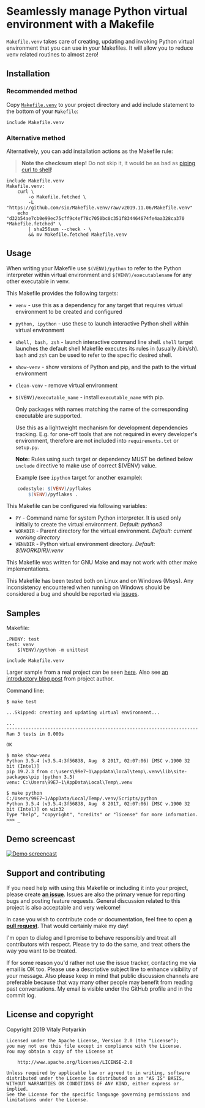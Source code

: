 # Seamlessly manage Python virtual environment with a Makefile

`Makefile.venv` takes care of creating, updating and invoking Python virtual
environment that you can use in your Makefiles. It will allow you to reduce
venv related routines to almost zero!


## Installation

### Recommended method

Copy [`Makefile.venv`](Makefile.venv) to your project directory and add
include statement to the bottom of your `Makefile`:

```make
include Makefile.venv
```

### Alternative method

Alternatively, you can add installation actions as the Makefile rule:

> **Note the checksum step!** Do not skip it, it would be as bad as [piping curl
> to shell](https://0x46.net/thoughts/2019/04/27/piping-curl-to-shell/)!

```make
include Makefile.venv
Makefile.venv:
	curl \
		-o Makefile.fetched \
		-L "https://github.com/sio/Makefile.venv/raw/v2019.11.06/Makefile.venv"
	echo "d32b54ae7cb0e99ec75cff9c4ef78c7050bc0c351f834464674fe4aa328ca370 *Makefile.fetched" \
		| sha256sum --check - \
		&& mv Makefile.fetched Makefile.venv
```


## Usage

When writing your Makefile use `$(VENV)/python` to refer to the Python
interpreter within virtual environment and `$(VENV)/executablename` for any
other executable in venv.

This Makefile provides the following targets:

- `venv` - use this as a dependency for any target that requires virtual
  environment to be created and configured
- `python, ipython` - use these to launch interactive Python shell within
  virtual environment
- `shell, bash, zsh` - launch interactive command line shell. `shell` target
  launches the default shell Makefile executes its rules in (usually /bin/sh).
  `bash` and `zsh` can be used to refer to the specific desired shell.
- `show-venv` - show versions of Python and pip, and the path to the virtual
  environment
- `clean-venv` - remove virtual environment
- `$(VENV)/executable_name` - install `executable_name` with pip.

  Only packages with names matching the name of the corresponding executable
  are supported.

  Use this as a lightweight mechanism for development dependencies tracking.
  E.g. for one-off tools that are not required in every developer's
  environment, therefore are not included into `requirements.txt` or `setup.py`.

  **Note:** Rules using such target or dependency MUST be defined below
  `include` directive to make use of correct $(VENV) value.

  Example (see `ipython` target for another example):

```Makefile
    codestyle: $(VENV)/pyflakes
        $(VENV)/pyflakes .
```

This Makefile can be configured via following variables:

- `PY` - Command name for system Python interpreter. It is used only initially
  to create the virtual environment. *Default: python3*
- `WORKDIR` - Parent directory for the virtual environment. *Default: current
  working directory*
- `VENVDIR` - Python virtual environment directory. *Default: $(WORKDIR)/.venv*

This Makefile was written for GNU Make and may not work with other make
implementations.

This Makefile has been tested both on Linux and on Windows (Msys). Any
inconsistency encountered when running on Windows should be considered a bug
and should be reported via [issues].


## Samples

Makefile:

```make
.PHONY: test
test: venv
	$(VENV)/python -m unittest

include Makefile.venv
```

Larger sample from a real project can be seen
[here](https://github.com/sio/issyours/blob/master/Makefile).
Also see [an introductory blog
post](https://potyarkin.ml/posts/2019/manage-python-virtual-environment-from-your-makefile/)
from project author.

Command line:

```
$ make test

...Skipped: creating and updating virtual environment...

...
----------------------------------------------------------------------
Ran 3 tests in 0.000s

OK
```
```
$ make show-venv
Python 3.5.4 (v3.5.4:3f56838, Aug  8 2017, 02:07:06) [MSC v.1900 32 bit (Intel)]
pip 19.2.3 from c:\users\99e7~1\appdata\local\temp\.venv\lib\site-packages\pip (python 3.5)
venv: C:\Users\99E7~1\AppData\Local\Temp\.venv
```
```
$ make python
C:/Users/99E7~1/AppData/Local/Temp/.venv/Scripts/python
Python 3.5.4 (v3.5.4:3f56838, Aug  8 2017, 02:07:06) [MSC v.1900 32 bit (Intel)] on win32
Type "help", "copyright", "credits" or "license" for more information.
>>> _
```


## Demo screencast

<a href="https://asciinema.org/a/279646" target="_blank">
<img src="https://asciinema.org/a/279646.svg" title="Demo screencast"/>
</a>


## Support and contributing

If you need help with using this Makefile or including it into your project,
please create **[an issue][issues]**.
Issues are also the primary venue for reporting bugs and posting feature
requests. General discussion related to this project is also acceptable and
very welcome!

In case you wish to contribute code or documentation, feel free to open
**[a pull request](https://github.com/sio/Makefile.venv/pulls)**. That would
certainly make my day!

I'm open to dialog and I promise to behave responsibly and treat all
contributors with respect. Please try to do the same, and treat others the way
you want to be treated.

If for some reason you'd rather not use the issue tracker, contacting me via
email is OK too. Please use a descriptive subject line to enhance visibility
of your message. Also please keep in mind that public discussion channels are
preferable because that way many other people may benefit from reading past
conversations. My email is visible under the GitHub profile and in the commit
log.

[issues]: https://github.com/sio/Makefile.venv/issues


## License and copyright

Copyright 2019 Vitaly Potyarkin

    Licensed under the Apache License, Version 2.0 (the "License");
    you may not use this file except in compliance with the License.
    You may obtain a copy of the License at

        http://www.apache.org/licenses/LICENSE-2.0

    Unless required by applicable law or agreed to in writing, software
    distributed under the License is distributed on an "AS IS" BASIS,
    WITHOUT WARRANTIES OR CONDITIONS OF ANY KIND, either express or implied.
    See the License for the specific language governing permissions and
    limitations under the License.
